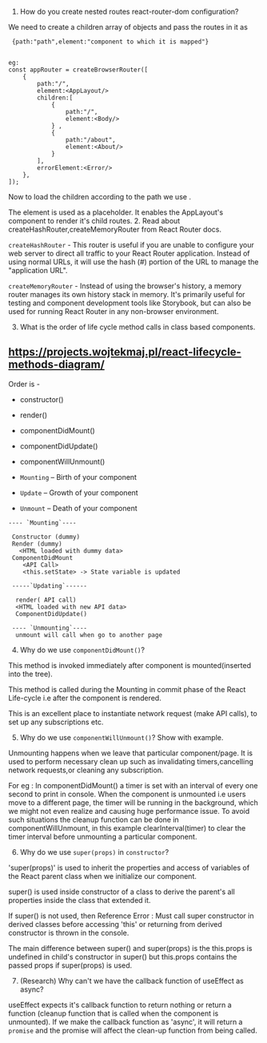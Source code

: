 1. How do you create nested routes react-router-dom configuration?

We need to create a children array of objects and pass the routes in it as

` {path:"path",element:"component to which it is mapped"}`

```

eg:
const appRouter = createBrowserRouter([
	{
		path:"/",
		element:<AppLayout/>
		children:[
			{
				path:"/",
				element:<Body/>
			} ,
			{
				path:"/about",
				element:<About/>
			}
		],
		errorElement:<Error/>
	},
]);

```

Now to load the children according to the path we use <Outlet/>.

The <Outlet/> element is used as a placeholder. It enables the AppLayout's component to render it's child routes. 2. Read about createHashRouter,createMemoryRouter from React Router docs.

`createHashRouter` - This router is useful if you are unable to configure your web server to direct all traffic to your React Router application. Instead of using normal URLs, it will use the hash (#) portion of the URL to manage the "application URL".

`createMemoryRouter` - Instead of using the browser's history, a memory router manages its own history stack in memory. It's primarily useful for testing and component development tools like Storybook, but can also be used for running React Router in any non-browser environment.

3. What is the order of life cycle method calls in class based components.

## https://projects.wojtekmaj.pl/react-lifecycle-methods-diagram/

Order is -

- constructor()
- render()
- componentDidMount()
- componentDidUpdate()
- componentWillUnmount()

- `Mounting` – Birth of your component
- `Update` – Growth of your component
- `Unmount` – Death of your component

```
---- `Mounting`----

 Constructor (dummy)
 Render (dummy)
   <HTML loaded with dummy data>
 ComponentDidMount
    <API Call>
    <this.setState> -> State variable is updated

 -----`Updating`------

  render( API call)
  <HTML loaded with new API data>
  ComponentDidUpdate()

 ---- `Unmounting`----
  unmount will call when go to another page
```

4. Why do we use `componentDidMount()`?

This method is invoked immediately after component is mounted(inserted into the tree).

This method is called during the Mounting in commit phase of the React Life-cycle i.e after the component is rendered.

This is an excellent place to instantiate network request (make API calls), to set up any subscriptions etc.

5. Why do we use `componentWillUnmount()`? Show with example.

Unmounting happens when we leave that particular component/page.
It is used to perform necessary clean up such as invalidating timers,cancelling network requests,or cleaning any subscription.

For eg : In componentDidMount() a timer is set with an interval of every one second to print in console. When the component is unmounted i.e users move to a different page, the timer will be running in the background, which we might not even realize and causing huge performance issue. To avoid such situations the cleanup function can be done in componentWillUnmount, in this example clearInterval(timer) to clear the timer interval before unmounting a particular component.

6.  Why do we use `super(props)` in `constructor`?

'super(props)' is used to inherit the properties and access of variables of the React parent class when we initialize our component.

super() is used inside constructor of a class to derive the parent's all properties inside the class that extended it.

If super() is not used, then Reference Error : Must call super constructor in derived classes before accessing 'this' or returning from derived constructor is thrown in the console.

The main difference between super() and super(props) is the this.props is undefined in child's constructor in super() but this.props contains the passed props if super(props) is used.

7. (Research) Why can't we have the callback function of useEffect as async?

useEffect expects it's callback function to return nothing or return a function (cleanup function that is called when the component is unmounted). If we make the callback function as 'async', it will return a `promise` and the promise will affect the clean-up function from being called.
